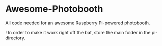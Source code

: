 # Awesome-Photobooth
All code needed for an awesome Raspberry Pi-powered photobooth.

! In order to make it work right off the bat, store the main folder in the pi-directory.
